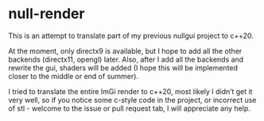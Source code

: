 # null-render

This is an attempt to translate part of my previous nullgui project to c++20.

At the moment, only directx9 is available, but I hope to add all the other backends (directx11, opengl) later.
Also, after I add all the backends and rewrite the gui, shaders will be added (I hope this will be implemented closer to the middle or end of summer).

I tried to translate the entire ImGi render to c++20, most likely I didn’t get it very well, so if you notice some c-style code in the project, or incorrect use of stl - welcome to the issue or pull request tab, I will appreciate any help.